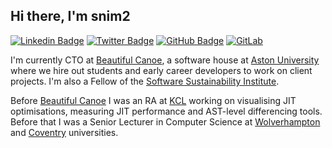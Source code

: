 ## Hi there, I'm snim2

[![Linkedin Badge](https://img.shields.io/badge/-snim2-0072b1?style=flat&logo=Linkedin&logoColor=white)](https://www.linkedin.com/in/snim2/ "Connect on LinkedIn")
[![Twitter Badge](https://img.shields.io/badge/-@snim2-00acee?style=flat&logo=Twitter&logoColor=white)](https://twitter.com/intent/follow?screen_name=snim2 "Follow on Twitter")
[![GitHub Badge](https://img.shields.io/github/followers/snim2?label=follow&style=social)](https://github.com/snim2)
[![GitLab](https://img.shields.io/badge/-GitLab-FCA121?style=plastic&logo=gitlab)](https://gitlab.com/snim2)

I'm currently CTO at [Beautiful Canoe](https://beautifulcanoe.com/), a software house at [Aston University](https://www2.aston.ac.uk/eas/about-eas/academic-groups/computer-science ) where we hire out students and early career developers to work on client projects.
I'm also a Fellow of the [Software Sustainability Institute](https://www.software.ac.uk/).

Before [Beautiful Canoe](https://beautifulcanoe.com/) I was an RA at [KCL](https://soft-dev.org/) working on visualising JIT optimisations, measuring JIT performance and AST-level differencing tools.
Before that I was a Senior Lecturer in Computer Science at [Wolverhampton](https://www.wlv.ac.uk/) and [Coventry](https://www.coventry.ac.uk/) universities.
